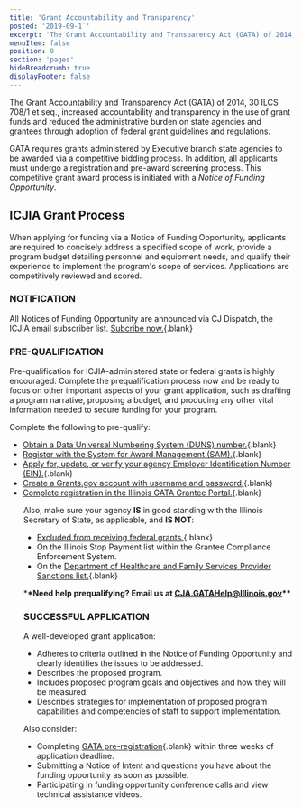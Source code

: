 ```yaml
---
title: 'Grant Accountability and Transparency'
posted: '2019-09-1`'
excerpt: 'The Grant Accountability and Transparency Act (GATA) of 2014, 30 ILCS 708/1 et seq., increased accountability and transparency in the use of grant funds and reduced the administrative burden on state agencies and grantees through adoption of federal grant guidelines and regulations.'
menuItem: false
position: 0
section: 'pages'
hideBreadcrumb: true
displayFooter: false
---
```


<div class="layout row wrap">
<div class="flex xs12 sm12 md12">

The Grant Accountability and Transparency Act (GATA) of 2014, 30 ILCS 708/1 et seq., increased accountability and transparency in the use of grant funds and reduced the administrative burden on state agencies and grantees through adoption of federal grant guidelines and regulations.

GATA requires grants administered by Executive branch state agencies to be awarded via a competitive bidding process. In addition, all applicants must undergo a registration and pre-award screening process. This competitive grant award process is initiated with a _Notice of Funding Opportunity_.

</div>
</div>

<div class="layout row wrap">
<div class="flex xs12 sm12 md12">
<h2>ICJIA Grant Process</h2>
</div>
</div>

<div class="layout row wrap">
<div class="flex xs12 sm12 md6">

When applying for funding via a Notice of Funding Opportunity, applicants are required to concisely address a specified scope of work, provide a program budget detailing personnel and equipment needs, and qualify their experience to implement the program's scope of services. Applications are competitively reviewed and scored.

### NOTIFICATION

All Notices of Funding Opportunity are announced via CJ Dispatch, the ICJIA email subscriber list. [Subcribe now.](https://visitor.r20.constantcontact.com/manage/optin?v=001MqUcqqvjwLCJXlLMSWbTe3zHHmEQgFeBuHvBcJWTbwgrxFbDSGx4HSUPpI6DJWMUPgbljtLxffqIcGFTgCnr-auak88ybvRxpoJlTMGPtZs%3D){.blank}

### PRE-QUALIFICATION

Pre-qualification for ICJIA-administered state or federal grants is highly encouraged. Complete the prequalification process now and be ready to focus on other important aspects of your grant application, such as drafting a program narrative, proposing a budget, and producing any other vital information needed to secure funding for your program.

Complete the following to pre-qualify:

- [Obtain a Data Universal Numbering System (DUNS) number.](http://fedgov.dnb.com/webform/pages/CCRSearch.jsp){.blank}
- [Register with the System for Award Management (SAM).](https://www.hrsa.gov/grants/apply/register/sam-registration/index.html){.blank}
- [Apply for, update, or verify your agency Employer Identification Number (EIN).](https://www.irs.gov/businesses/small-businesses-self-employed/apply-for-an-employer-identification-number-ein-online){.blank}
- [Create a Grants.gov account with username and password.](https://www.grants.gov/applicants/registration.html){.blank}
- [Complete registration in the Illinois GATA Grantee Portal.](https://grants.illinois.gov/portal/){.blank}

</div>

<div class="flex xs12 sm12 md6" style="padding-left: 25px">

Also, make sure your agency **IS** in good standing with the Illinois Secretary of State, as applicable, and **IS NOT**:

- [Excluded from receiving federal grants.](https://www.sam.gov/SAM/transcript/Quick_Guide_to_Advanced_Search_Exclusion.pdf){.blank}
- On the Illinois Stop Payment list within the Grantee Compliance Enforcement System.
- On the [Department of Healthcare and Family Services Provider Sanctions list.](https://www.illinois.gov/hfs/oig/Pages/SanctionsList.aspx){.blank}

\***\*Need help prequalifying? Email us at CJA.GATAHelp@Illinois.gov\*\***

### SUCCESSFUL APPLICATION

A well-developed grant application:

- Adheres to criteria outlined in the Notice of Funding Opportunity and clearly identifies the issues to be addressed.
- Describes the proposed program.
- Includes proposed program goals and objectives and how they will be measured.
- Describes strategies for implementation of proposed program capabilities and competencies of staff to support implementation.

Also consider:

- Completing [GATA pre-registration](https://grants.illinois.gov/portal/){.blank} within three weeks of application deadline.
- Submitting a Notice of Intent and questions you have about the funding opportunity as soon as possible.
- Participating in funding opportunity conference calls and view technical assistance videos.

</div>
</div>
